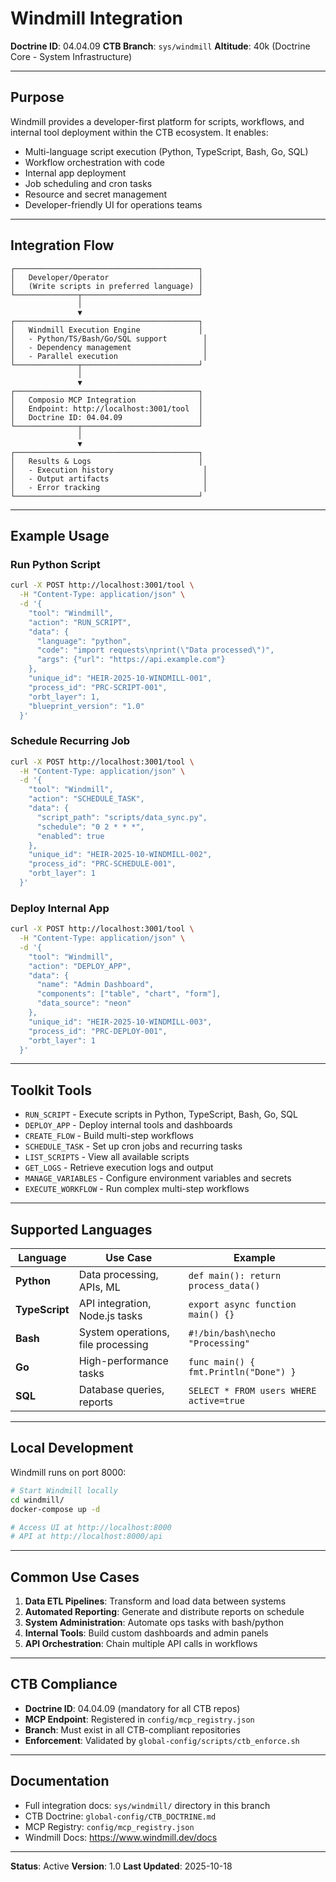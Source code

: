 # Windmill Integration

**Doctrine ID**: 04.04.09
**CTB Branch**: `sys/windmill`
**Altitude**: 40k (Doctrine Core - System Infrastructure)

---

## Purpose

Windmill provides a developer-first platform for scripts, workflows, and internal tool deployment within the CTB ecosystem. It enables:

- Multi-language script execution (Python, TypeScript, Bash, Go, SQL)
- Workflow orchestration with code
- Internal app deployment
- Job scheduling and cron tasks
- Resource and secret management
- Developer-friendly UI for operations teams

---

## Integration Flow

```
┌─────────────────────────────────────────┐
│   Developer/Operator                    │
│   (Write scripts in preferred language) │
└──────────────┬──────────────────────────┘
               │
               ▼
┌─────────────────────────────────────────┐
│   Windmill Execution Engine             │
│   - Python/TS/Bash/Go/SQL support        │
│   - Dependency management                │
│   - Parallel execution                   │
└──────────────┬──────────────────────────┘
               │
               ▼
┌─────────────────────────────────────────┐
│   Composio MCP Integration              │
│   Endpoint: http://localhost:3001/tool  │
│   Doctrine ID: 04.04.09                 │
└──────────────┬──────────────────────────┘
               │
               ▼
┌─────────────────────────────────────────┐
│   Results & Logs                        │
│   - Execution history                    │
│   - Output artifacts                     │
│   - Error tracking                       │
└─────────────────────────────────────────┘
```

---

## Example Usage

### Run Python Script

```bash
curl -X POST http://localhost:3001/tool \
  -H "Content-Type: application/json" \
  -d '{
    "tool": "Windmill",
    "action": "RUN_SCRIPT",
    "data": {
      "language": "python",
      "code": "import requests\nprint(\"Data processed\")",
      "args": {"url": "https://api.example.com"}
    },
    "unique_id": "HEIR-2025-10-WINDMILL-001",
    "process_id": "PRC-SCRIPT-001",
    "orbt_layer": 1,
    "blueprint_version": "1.0"
  }'
```

### Schedule Recurring Job

```bash
curl -X POST http://localhost:3001/tool \
  -H "Content-Type: application/json" \
  -d '{
    "tool": "Windmill",
    "action": "SCHEDULE_TASK",
    "data": {
      "script_path": "scripts/data_sync.py",
      "schedule": "0 2 * * *",
      "enabled": true
    },
    "unique_id": "HEIR-2025-10-WINDMILL-002",
    "process_id": "PRC-SCHEDULE-001",
    "orbt_layer": 1
  }'
```

### Deploy Internal App

```bash
curl -X POST http://localhost:3001/tool \
  -H "Content-Type: application/json" \
  -d '{
    "tool": "Windmill",
    "action": "DEPLOY_APP",
    "data": {
      "name": "Admin Dashboard",
      "components": ["table", "chart", "form"],
      "data_source": "neon"
    },
    "unique_id": "HEIR-2025-10-WINDMILL-003",
    "process_id": "PRC-DEPLOY-001",
    "orbt_layer": 1
  }'
```

---

## Toolkit Tools

- `RUN_SCRIPT` - Execute scripts in Python, TypeScript, Bash, Go, SQL
- `DEPLOY_APP` - Deploy internal tools and dashboards
- `CREATE_FLOW` - Build multi-step workflows
- `SCHEDULE_TASK` - Set up cron jobs and recurring tasks
- `LIST_SCRIPTS` - View all available scripts
- `GET_LOGS` - Retrieve execution logs and output
- `MANAGE_VARIABLES` - Configure environment variables and secrets
- `EXECUTE_WORKFLOW` - Run complex multi-step workflows

---

## Supported Languages

| Language | Use Case | Example |
|----------|----------|---------|
| **Python** | Data processing, APIs, ML | `def main(): return process_data()` |
| **TypeScript** | API integration, Node.js tasks | `export async function main() {}` |
| **Bash** | System operations, file processing | `#!/bin/bash\necho "Processing"` |
| **Go** | High-performance tasks | `func main() { fmt.Println("Done") }` |
| **SQL** | Database queries, reports | `SELECT * FROM users WHERE active=true` |

---

## Local Development

Windmill runs on port 8000:

```bash
# Start Windmill locally
cd windmill/
docker-compose up -d

# Access UI at http://localhost:8000
# API at http://localhost:8000/api
```

---

## Common Use Cases

1. **Data ETL Pipelines**: Transform and load data between systems
2. **Automated Reporting**: Generate and distribute reports on schedule
3. **System Administration**: Automate ops tasks with bash/python
4. **Internal Tools**: Build custom dashboards and admin panels
5. **API Orchestration**: Chain multiple API calls in workflows

---

## CTB Compliance

- **Doctrine ID**: 04.04.09 (mandatory for all CTB repos)
- **MCP Endpoint**: Registered in `config/mcp_registry.json`
- **Branch**: Must exist in all CTB-compliant repositories
- **Enforcement**: Validated by `global-config/scripts/ctb_enforce.sh`

---

## Documentation

- Full integration docs: `sys/windmill/` directory in this branch
- CTB Doctrine: `global-config/CTB_DOCTRINE.md`
- MCP Registry: `config/mcp_registry.json`
- Windmill Docs: https://www.windmill.dev/docs

---

**Status**: Active
**Version**: 1.0
**Last Updated**: 2025-10-18
